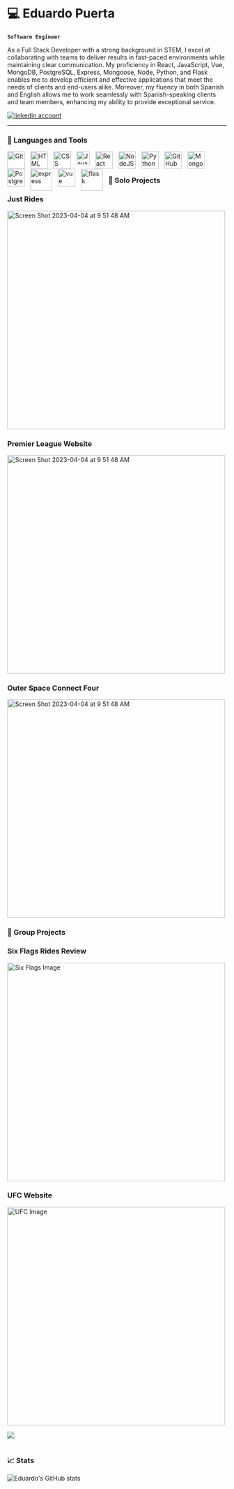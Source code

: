 # :computer: Eduardo Puerta

**`Software Engineer`**

As a Full Stack Developer with a strong background in STEM, I excel at collaborating with teams to deliver results in fast-paced environments while maintaining clear communication. My proficiency in React, JavaScript, Vue, MongoDB, PostgreSQL, Express, Mongoose, Node, Python, and Flask enables me to develop efficient and effective applications that meet the needs of clients and end-users alike. Moreover, my fluency in both Spanish and English allows me to work seamlessly with Spanish-speaking clients and team members, enhancing my ability to provide exceptional service.

   <p align="left">
      <a href="https://www.linkedin.com/in/eduardo-puerta-0a7707265/">
         <img alt="linkedin account" title="Connect With Me on LinkedIn" src="https://custom-icon-badges.demolab.com/badge/-LinkedIn-red?style=for-the-badge&logo=comment-discussion&logoColor=white"/></a> 
  
---

### :key:  Languages and Tools
<img align="left" alt="Git" width="40px" style="padding-right:10px;" src="https://cdn.jsdelivr.net/gh/devicons/devicon/icons/git/git-original.svg" />
<img align="left" alt="HTML" width="40px" style="padding-right:10px;" src="https://cdn.jsdelivr.net/gh/devicons/devicon/icons/html5/html5-plain.svg" />
<img align="left" alt="CSS" width="40px" style="padding-right:10px;" src="https://cdn.jsdelivr.net/gh/devicons/devicon/icons/css3/css3-plain.svg" />
<img align="left" alt="JavaScript" width="30px" style="padding-right:10px;" src="https://cdn.jsdelivr.net/gh/devicons/devicon/icons/javascript/javascript-plain.svg" />
<img align="left" alt="React" width="40px" style="padding-right:10px;" src="https://cdn.jsdelivr.net/gh/devicons/devicon/icons/react/react-original.svg" />
<img align="left" alt="NodeJS" width="40px" style="padding-right:10px;" src="https://cdn.jsdelivr.net/gh/devicons/devicon/icons/nodejs/nodejs-original.svg" />
<img align="left" alt="Python" width="40px" style="padding-right:10px;" src="https://cdn.jsdelivr.net/gh/devicons/devicon/icons/python/python-plain.svg" />
<img align="left" alt="GitHub" width="40px" style="padding-right:10px;" src="https://cdn.jsdelivr.net/gh/devicons/devicon/icons/github/github-original.svg" /> 
<img align="left" alt="MongoDB" width="40px" style="padding-right:10px;" src="https://cdn.jsdelivr.net/gh/devicons/devicon/icons/mongodb/mongodb-original-wordmark.svg" />
<img align="left" alt="Postgresql" width="40px" style="padding-right:10px;" src="https://cdn.jsdelivr.net/gh/devicons/devicon/icons/postgresql/postgresql-original-wordmark.svg" />
<img align="left" alt="express" width="50px" style="padding-right:10px;" src="https://cdn.jsdelivr.net/gh/devicons/devicon/icons/express/express-original-wordmark.svg"/>
<img align="left" alt="vue" width="40px" style="padding-right:10px;" src="https://cdn.jsdelivr.net/gh/devicons/devicon/icons/vuejs/vuejs-original-wordmark.svg" />
<img align="left" alt="flask" width="50px" style="padding-right:10px;" src="https://cdn.jsdelivr.net/gh/devicons/devicon/icons/flask/flask-original-wordmark.svg" />
<br />

#

### :art: Solo Projects
   <h3>Just Rides</h3>
<a href="https://github.com/eduardopuerta9/JustRides">
  <img src="https://user-images.githubusercontent.com/122240360/231035347-60a6b3fe-58e5-4034-921a-c2737e90f6bd.png" alt="Screen Shot 2023-04-04 at 9 51 48 AM" width="500">
</a>
<h3>Premier League Website</h3>
<a href="https://github.com/eduardopuerta9/Premier-League">
  <img src="https://user-images.githubusercontent.com/122240360/220215856-e7cc909b-7566-41f0-9a90-97de7abab2da.png" alt="Screen Shot 2023-04-04 at 9 51 48 AM" width="500">
</a>
<h3>Outer Space Connect Four</h3>
<a href="https://github.com/eduardopuerta9/CONNECT-FOUR">
  <img src="https://user-images.githubusercontent.com/122240360/215114718-7693b643-039b-4960-ade1-858d08450458.png" alt="Screen Shot 2023-04-04 at 9 51 48 AM" width="500">
</a>


### :art: Group Projects
<h3>Six Flags Rides Review</h3>
<a href="https://github.com/RafaelIgnacioMontes/Six-Flags-Reviews">
  <img src="https://camo.githubusercontent.com/2146a578d0c29daccd0d9af770e5dcad12f7851ae6f4cf88d15dd223e943537c/68747470733a2f2f6d656469612e646973636f72646170702e6e65742f6174746163686d656e74732f313037353531393135383039373238313039372f313037383339383235343035333630353338362f53637265656e73686f745f66726f6d5f323032332d30322d32335f31322d30382d33312e706e673f77696474683d31333032266865696768743d363630" alt="Six Flags Image" width="500">
</a>
<h3>UFC Website</h3>
<a href="https://github.com/hoang-p6/UFC-Website-FrontEnd">
  <img src="https://camo.githubusercontent.com/b268805a83d223cf2d3678f32934de038385e012d45c372b7c3b3ab6e4b497f5/68747470733a2f2f692e696d6775722e636f6d2f753641575354732e706e67" alt="UFC Image" width="500">
</a>



[<img src="https://custom-icon-badges.demolab.com/badge/-Follow%20For%20More-blue?style=for-the-badge&logo=followers&logoColor=white"/>](https://github.com/eduardopuerta9?tab=followers)

#

### :chart_with_upwards_trend: Stats

![Eduardo's GitHub stats](https://github-readme-stats.vercel.app/api?username=eduardopuerta9&show_icons=true&theme=great-gatsby)



